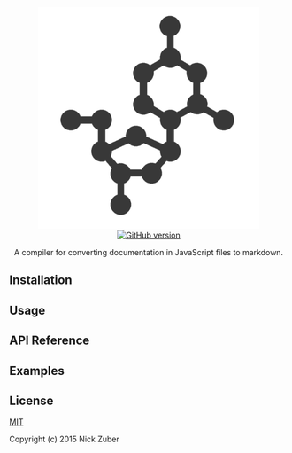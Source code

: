 <p align="center">
  <img src="./examples/noResults/logo_transparent.png" width="400px" /><br />
  <a href="https://badge.fury.io/gh/doxide%2Fdoxide"><img src="https://badge.fury.io/gh/doxide%2Fdoxide.svg" alt="GitHub version" height="18"></a><br />
  <p align="center">A compiler for converting documentation in JavaScript files to markdown.</p>
</p>

## Installation 


## Usage


## API Reference


## Examples


## License
[MIT](https://opensource.org/licenses/MIT)

Copyright (c) 2015 Nick Zuber